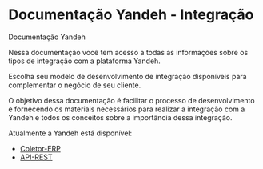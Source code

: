 # Documentação Yandeh - Integração

Documentação Yandeh

Nessa documentação você tem acesso a todas as informações sobre os tipos de integração com a plataforma Yandeh.

Escolha seu modelo de desenvolvimento de integração disponíveis para complementar o negócio de seu cliente.

O objetivo dessa documentação é facilitar o processo de desenvolvimento e fornecendo os materiais necessários para realizar a integração com a Yandeh e todos os conceitos sobre a importância dessa integração.

Atualmente a Yandeh está disponível:

* [Coletor-ERP](https://github.com/integracoesyandeh/bookinfo/tree/bda90c4f9fca721e76dfc3c09161aa112192f1a8/erp-coletor-local/README.md)
* [API-REST](api-rest.md)

